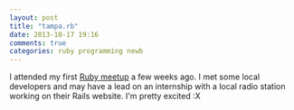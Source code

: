 ```yaml
---
layout: post
title: "tampa.rb"
date: 2013-10-17 19:16
comments: true
categories: ruby programming newb
---
```


I attended my first [Ruby meetup](http://www.meetup.com/tampa-rb) a few weeks ago. I met some local developers and
may have a lead on an internship with a local radio station working on their Rails website. I'm pretty excited :X
